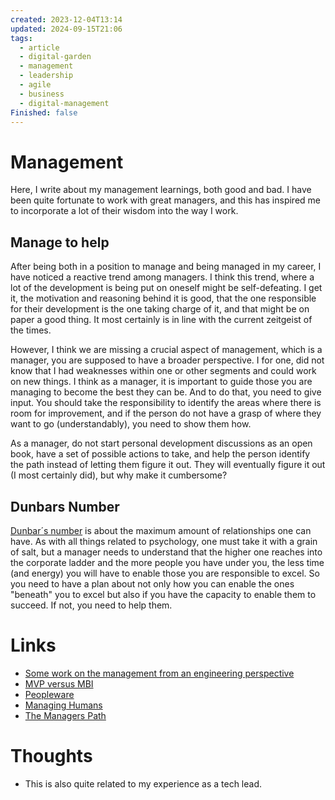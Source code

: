 ```yaml
---
created: 2023-12-04T13:14
updated: 2024-09-15T21:06
tags:
  - article
  - digital-garden
  - management
  - leadership
  - agile
  - business
  - digital-management
Finished: false
---
```

# Management
Here, I write about my management learnings, both good and bad. I have been quite fortunate to work with great managers, and this has inspired me to incorporate a lot of their wisdom into the way I work. 

## Manage to help

After being both in a position to manage and being managed in my career, I have noticed a reactive trend among managers.  I think this trend, where a lot of the development is being put on oneself might be self-defeating. I get it, the motivation and reasoning behind it is good, that the one responsible for their development is the one taking charge of it, and that might be on paper a good thing. It most certainly is in line with the current zeitgeist of the times. 

However, I think we are missing a crucial aspect of management, which is a manager, you are supposed to have a broader perspective. I for one, did not know that I had weaknesses within one or other segments and could work on new things. I think as a manager, it is important to guide those you are managing to become the best they can be. And to do that, you need to give input. You should take the responsibility to identify the areas where there is room for improvement, and if the person do not have a grasp of where they want to go (understandably), you need to show them how. 

As a manager, do not start personal development discussions as an open book, have a set of possible actions to take, and help the person identify the path instead of letting them figure it out. They will eventually figure it out (I most certainly did), but why make it cumbersome? 


## Dunbars Number

[Dunbar´s number](https://www.bbc.com/future/article/20191001-dunbars-number-why-we-can-only-maintain-150-relationships) is about the maximum amount of relationships one can have. As with all things related to psychology, one must take it with a grain of salt, but a manager needs to understand that the higher one reaches into the corporate ladder and the more people you have under you, the less time (and energy) you will have to enable those you are responsible to excel.  So you need to have a plan about not only how you can enable the ones "beneath" you to excel but also if you have the capacity to enable them to succeed. If not, you need to help them. 
# Links
- [Some work on the management from an engineering perspective](https://lethain.com/tags/executive/)
- [MVP versus MBI](https://www.pmi.org/disciplined-agile/process/product-management/mvps-and-mbis) 
- [Peopleware](../../Books/Book%20Reviews/Peopleware.md)
- [Managing Humans](../../Books/Book%20Reviews/Managing%20Humans.md)
- [The Managers Path](../../Books/Book%20Reviews/The%20Managers%20Path.md)

# Thoughts 
- This is also quite related to my experience as a tech lead. 


